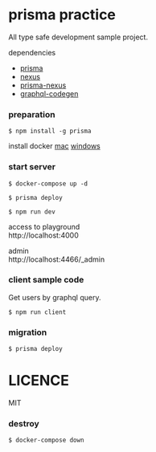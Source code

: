 # prisma practice

All type safe development sample project.

dependencies

* [prisma](https://www.prisma.io/)
* [nexus](https://nexus.js.org/)
* [prisma-nexus](https://github.com/prisma-labs/nexus-prisma)
* [graphql-codegen](https://graphql-code-generator.com/)

### preparation

```shell script
$ npm install -g prisma
```

install docker 
[mac](https://hub.docker.com/editions/community/docker-ce-desktop-mac)
[windows](https://hub.docker.com/editions/community/docker-ce-desktop-windows)

### start server

```shell script
$ docker-compose up -d
```

```shell script
$ prisma deploy
```

```shell script
$ npm run dev
```

access to playground  
http://localhost:4000

admin  
http://localhost:4466/_admin

### client sample code

Get users by graphql query.

```shell script
$ npm run client
```

### migration
```shell script
$ prisma deploy
```

# LICENCE
MIT

### destroy
```shell script
$ docker-compose down
```
